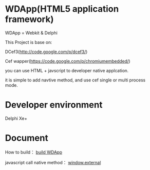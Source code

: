 WDApp(HTML5 application framework)
=====

 WDApp = Webkit & Delphi
 
 This Project is base on:
 
 DCef3(http://code.google.com/p/dcef3/)
 
 Cef wapper(https://code.google.com/p/chromiumembedded/)

 you can use HTML + javscript to developer native applcation.
 
 it is simple to add navtive method, and use cef single or multi process mode.
 

Developer environment
=====
 
  Delphi Xe+



Document
=====

How to build：
[build WDApp](https://github.com/djunny/WDApp/wiki/How-to-Build-WDApp.)

javascript call native method：
[window.external](https://github.com/djunny/WDApp/wiki/window.external-object%3F)


 
